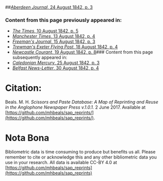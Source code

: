 ##[*Aberdeen Journal*, 24 August 1842, p. 3](https://mhbeals.github.io/sap_html/Aberdeen-Journal/Aberdeen-Journal-24-August-1842-p-3)

### Content from this page previously appeared in:
+ [*The Times*, 10 August 1842, p. 5](https://mhbeals.github.io/sap_html/The-Times/The-Times-10-August-1842-p-5)
+ [*Manchester Times*, 13 August 1842, p. 4](https://mhbeals.github.io/sap_html/Manchester-Times/Manchester-Times-13-August-1842-p-4)
+ [*Freeman's Journal*, 15 August 1842, p. 3](https://mhbeals.github.io/sap_html/Freeman's-Journal/Freeman's-Journal-15-August-1842-p-3)
+ [*Trewman's Exeter Flying Post*, 18 August 1842, p. 4](https://mhbeals.github.io/sap_html/Trewman's-Exeter-Flying-Post/Trewman's-Exeter-Flying-Post-18-August-1842-p-4)
+ [*Newcastle Courant*, 19 August 1842, p. 8](https://mhbeals.github.io/sap_html/Newcastle-Courant/Newcastle-Courant-19-August-1842-p-8)### Content from this page subsequently appeared in:
+ [*Caledonian Mercury*, 25 August 1842, p. 3](https://mhbeals.github.io/sap_html/Caledonian-Mercury/Caledonian-Mercury-25-August-1842-p-3)
+ [*Belfast News-Letter*, 30 August 1842, p. 4](https://mhbeals.github.io/sap_html/Belfast-News-Letter/Belfast-News-Letter-30-August-1842-p-4)
                    
# Citation: 

Beals. M. H. *Scissors and Paste Database: A Map of Reprinting and Reuse in the Anglophone Newspaper Press v.1.0.1.* 2 June 2017. Available at [https://github.com/mhbeals/sap_reprints/](https://github.com/mhbeals/sap_reprints/). 
                    
# Nota Bona

Bibliometric data is time consuming to produce but benefits us all. Please remember to cite or acknowledge this and any other bibliometric data you use in your research. All data is available CC-BY 4.0 at [https://github.com/mhbeals/sap_reprints](https://github.com/mhbeals/sap_reprints)